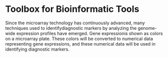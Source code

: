 # Toolbox for Bioinformatic Tools

  Since the microarray technology has continuously advanced, many techniques used to identifydiagnostic markers by analyzing the genome-wide expression profiles have emerged. Gene expressionis shown as colors on a microarray plate. These colors will be converted to numerical data representing gene expressions, and these numerical data will be used in identifying diagnostic markers. 

  
